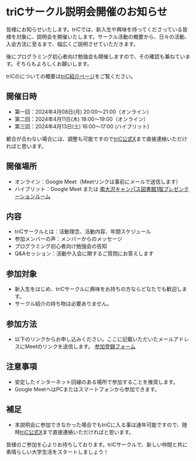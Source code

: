 # triCサークル説明会開催のお知らせ
皆様にお知らせいたします。triCでは、新入生や興味を持ってくださっている皆様を対象に、説明会を開催いたします。サークル活動の概要から、日々の活動、入会方法に至るまで、幅広くご説明させていただきます。

後にプログラミング初心者向け勉強会も開催しますので、その確認も兼ねています。そちらもよろしくお願いします。

triCのについての概要は[triC紹介ページ](https://tric-tmu.github.io/triC/)をご覧ください。

## 開催日時
- 第一回：2024年4月08日(月) 20:00～21:00（オンライン）
- 第二回：2024年4月11日(木) 18:00～19:00（オンライン）
- 第三回：2024年4月13日(土) 16:00～17:00 (ハイブリット)<!--GDSCの勉強会のあとにやっちゃう予定-->

都合が合わない場合には、調整も可能ですので[triC公式X](https://twitter.com/triC_PR)まで直接連絡いただければと思います。

## 開催場所
- オンライン：Google Meet（Meetリンクは事前にメールで送信します）
- ハイブリット：Google Meet または [南大沢キャンパス図書館1階プレゼンテーションルーム](https://www.lib.tmu.ac.jp/minami-osawa/guide.html)

## 内容
- triCサークルとは：活動理念、活動内容、年間スケジュール
- 参加メンバーの声：メンバーからのメッセージ
- プログラミング初心者向け勉強会の告知
- Q&Aセッション：活動や入会に関するご質問にお答えします

## 参加対象
- 新入生をはじめ、triCサークルに興味をお持ちの方ならどなたでも歓迎します。
- サークル紹介の持ち物は必要ありません。

## 参加方法
- 以下のリンクからお申し込みください。ここに記載いただいたメールアドレスにMeetのリンクを送信します。
  [参加登録フォーム](https://forms.gle/VGPV7mrq5XQJ4BG86)

## 注意事項
- 安定したインターネット回線のある場所で参加することを推奨します。
- Google MeetへはPCまたはスマートフォンから参加できます。

## 補足
- 本説明会に参加できなかった場合でもtriCに入る事は通年可能ですので、随時[triC公式X](https://twitter.com/triC_PR)まで直接連絡いただければと思います。

皆様のご参加を心よりお待ちしております。triCサークルで、新しい仲間と共に素晴らしい大学生活をスタートしましょう！
